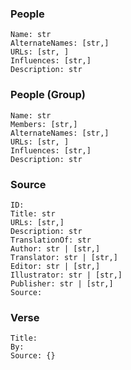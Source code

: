 

### People

```
Name: str
AlternateNames: [str,]
URLs: [str, ]
Influences: [str,]
Description: str
```

### People (Group)

```
Name: str
Members: [str,]
AlternateNames: [str,]
URLs: [str, ]
Influences: [str,]
Description: str
```

### Source

```
ID:
Title: str
URLs: [str,]
Description: str
TranslationOf: str
Author: str | [str,]
Translator: str | [str,]
Editor: str | [str,]
Illustrator: str | [str,]
Publisher: str | [str,]
Source:
```


### Verse
```
Title:
By:
Source: {}
```
